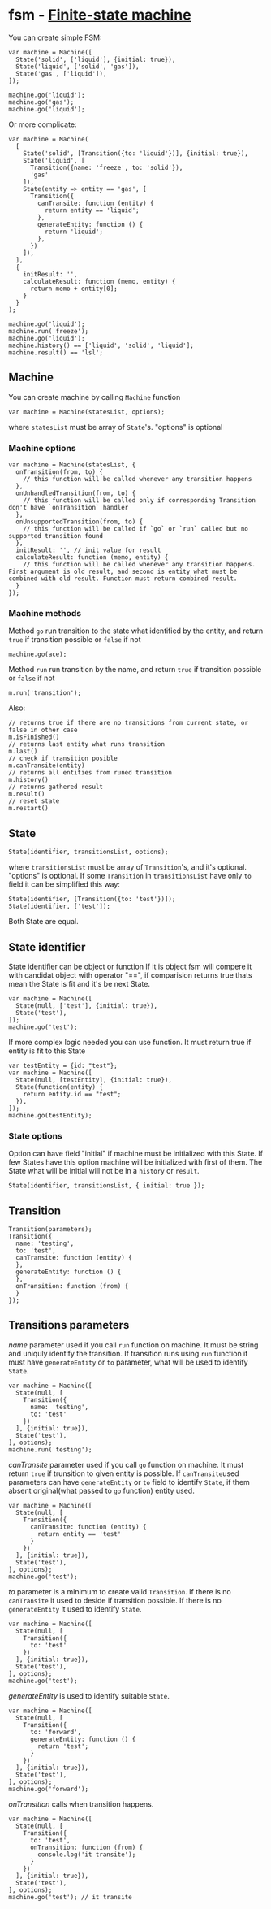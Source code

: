 # fsm - [Finite-state machine](https://en.wikipedia.org/wiki/Finite-state_machine)

You can create simple FSM:
```
var machine = Machine([
  State('solid', ['liquid'], {initial: true}),
  State('liquid', ['solid', 'gas']),
  State('gas', ['liquid']),
]);

machine.go('liquid');
machine.go('gas');
machine.go('liquid');
```

Or more complicate:
```
var machine = Machine(
  [
    State('solid', [Transition({to: 'liquid'})], {initial: true}),
    State('liquid', [
      Transition({name: 'freeze', to: 'solid'}),
      'gas'
    ]),
    State(entity => entity == 'gas', [
      Transition({
        canTransite: function (entity) {
          return entity == 'liquid';
        },
        generateEntity: function () {
          return 'liquid';
        },
      })
    ]),
  ],
  {
    initResult: '',
    calculateResult: function (memo, entity) {
      return memo + entity[0];
    }
  }
);

machine.go('liquid');
machine.run('freeze');
machine.go('liquid');
machine.history() == ['liquid', 'solid', 'liquid'];
machine.result() == 'lsl';
```

## Machine

You can create machine by calling `Machine` function

```
var machine = Machine(statesList, options);
```
where `statesList` must be array of `State`'s. "options" is optional

### Machine options

```
var machine = Machine(statesList, {
  onTransition(from, to) {
    // this function will be called whenever any transition happens
  },
  onUnhandledTransition(from, to) {
    // this function will be called only if corresponding Transition don't have `onTransition` handler
  },
  onUnsupportedTransition(from, to) {
    // this function will be called if `go` or `run` called but no supported transition found
  },
  initResult: '', // init value for result
  calculateResult: function (memo, entity) {
    // this function will be called whenever any transition happens. First argument is old result, and second is entity what must be combined with old result. Function must return combined result.
  }
});
```

### Machine methods

Method `go` run transition to the state what identified by the entity, and return `true` if transition possible or `false` if not
```
machine.go(ace);
```

Method `run` run transition by the name, and return `true` if transition possible or `false` if not
```
m.run('transition');
```

Also:
```
// returns true if there are no transitions from current state, or false in other case
m.isFinished()
// returns last entity what runs transition
m.last()
// check if transition posible
m.canTransite(entity)
// returns all entities from runed transition
m.history()
// returns gathered result
m.result()
// reset state
m.restart()
```

## State

```
State(identifier, transitionsList, options);
```
where `transitionsList` must be array of `Transition`'s, and it's optional. "options" is optional.
If some `Transition` in `transitionsList` have only `to` field it can be simplified this way:
```
State(identifier, [Transition({to: 'test'})]);
State(identifier, ['test']);
```
Both State are equal.

## State identifier

State identifier can be object or function
If it is object fsm will compere it with candidat object with operator "==", if comparision returns true thats mean the State is fit and it's be next State.

```
var machine = Machine([
  State(null, ['test'], {initial: true}),
  State('test'),
]);
machine.go('test');
```
If more complex logic needed you can use function. It must return true if entity is fit to this State

```
var testEntity = {id: "test"};
var machine = Machine([
  State(null, [testEntity], {initial: true}),
  State(function(entity) {
    return entity.id == "test";
  }),
]);
machine.go(testEntity);
```

### State options

Option can have field "initial" if machine must be initialized with this State. If few States have this option machine will be initialized with first of them. The State what will be initial will not be in a `history` or `result`.
```
State(identifier, transitionsList, { initial: true });
```

## Transition

```
Transition(parameters);
Transition({
  name: 'testing',
  to: 'test',
  canTransite: function (entity) {
  },
  generateEntity: function () {
  },
  onTransition: function (from) {
  }
});
```

## Transitions parameters

*name* parameter used if you call `run` function on machine. It must be string and uniquly identify the transition. If transition runs using `run` function it must have `generateEntity` or `to` parameter, what will be used to identify `State`.

```
var machine = Machine([
  State(null, [
    Transition({
      name: 'testing',
      to: 'test'
    })
  ], {initial: true}),
  State('test'),
], options);
machine.run('testing');
```

*canTransite* parameter used if you call `go` function on machine. It must return `true` if trunsition to given entity is possible. If `canTransite`used parameters can have `generateEntity` or `to` field to identify `State`, if them absent original(what passed to `go` function) entity used.

```
var machine = Machine([
  State(null, [
    Transition({
      canTransite: function (entity) {
        return entity == 'test'
      }
    })
  ], {initial: true}),
  State('test'),
], options);
machine.go('test');
```

*to* parameter is a minimum to create valid `Transition`. If there is no `canTransite` it used to deside if transition possible. If there is no `generateEntity` it used to identify `State`.

```
var machine = Machine([
  State(null, [
    Transition({
      to: 'test'
    })
  ], {initial: true}),
  State('test'),
], options);
machine.go('test');
```

*generateEntity* is used to identify suitable `State`.

```
var machine = Machine([
  State(null, [
    Transition({
      to: 'forward',
      generateEntity: function () {
        return 'test';
      }
    })
  ], {initial: true}),
  State('test'),
], options);
machine.go('forward');
```

*onTransition* calls when transition happens.

```
var machine = Machine([
  State(null, [
    Transition({
      to: 'test',
      onTransition: function (from) {
        console.log('it transite');
      }
    })
  ], {initial: true}),
  State('test'),
], options);
machine.go('test'); // it transite
```
